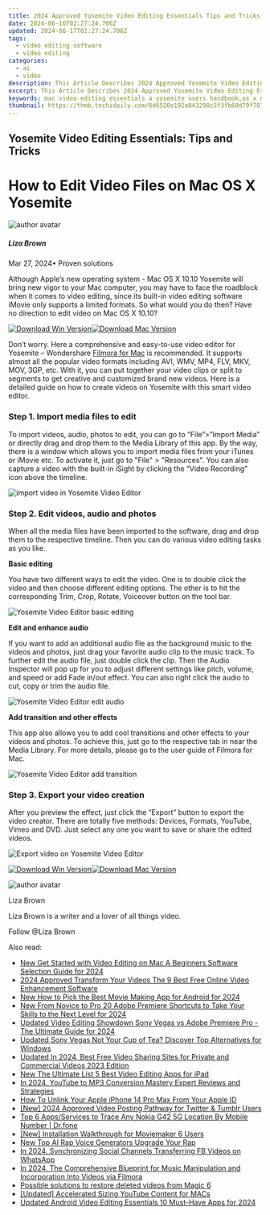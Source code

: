```yaml
---
title: 2024 Approved Yosemite Video Editing Essentials Tips and Tricks
date: 2024-06-16T02:27:24.706Z
updated: 2024-06-17T02:27:24.706Z
tags: 
  - video editing software
  - video editing
categories: 
  - ai
  - video
description: This Article Describes 2024 Approved Yosemite Video Editing Essentials Tips and Tricks
excerpt: This Article Describes 2024 Approved Yosemite Video Editing Essentials Tips and Tricks
keywords: mac video editing essentials a yosemite users handbook,os x mavericks video editing essentials tips and tricks,the ultimate yosemite video editing guide tips tricks and tutorials,apple video editing essentials top picks for pros and beginners,yosemite video editing essentials tips and tricks,video editing essentials for mac os x yosemite tips and tricks,ai animation os x mavericks video editing essentials tips and tricks
thumbnail: https://thmb.techidaily.com/6d6520e192a843298c5f3fb60d79f701e9d849b7c957109090842f5892749c79.jpg
---
```


## Yosemite Video Editing Essentials: Tips and Tricks

# How to Edit Video Files on Mac OS X Yosemite

![author avatar](https://lh5.googleusercontent.com/-AIMmjowaFs4/AAAAAAAAAAI/AAAAAAAAABc/Y5UmwDaI7HU/s250-c-k/photo.jpg)

##### Liza Brown

 Mar 27, 2024• Proven solutions

Although Apple’s new operating system - Mac OS X 10.10 Yosemite will bring new vigor to your Mac computer, you may have to face the roadblock when it comes to video editing, since its built-in video editing software iMovie only supports a limited formats. So what would you do then? Have no direction to edit video on Mac OS X 10.10?

[![Download Win Version](https://images.wondershare.com/filmora/article-images/download-btn-win.jpg)](https://tools.techidaily.com/wondershare/filmora/download/)[![Download Mac Version](https://images.wondershare.com/filmora/article-images/download-btn-mac.jpg)](https://tools.techidaily.com/wondershare/filmora/download/)

Don’t worry. Here a comprehensive and easy-to-use video editor for Yosemite – Wondershare [Filmora for Mac](https://tools.techidaily.com/wondershare/filmora/download/) is recommended. It supports almost all the popular video formats including AVI, WMV, MP4, FLV, MKV, MOV, 3GP, etc. With it, you can put together your video clips or split to segments to get creative and customized brand new videos. Here is a detailed guide on how to create videos on Yosemite with this smart video editor.

### Step 1. Import media files to edit

To import videos, audio, photos to edit, you can go to “File”>”Import Media” or directly drag and drop them to the Media Library of this app. By the way, there is a window which allows you to import media files from your iTunes or iMovie etc. To activate it, just go to "File" > "Resources". You can also capture a video with the built-in iSight by clicking the “Video Recording” icon above the timeline.

![import video in Yosemite Video Editor ](https://images.wondershare.com/filmora/article-images/filmora9-mac-import-videos.jpg)

### Step 2. Edit videos, audio and photos

When all the media files have been imported to the software, drag and drop them to the respective timeline. Then you can do various video editing tasks as you like.

 **Basic editing**

You have two different ways to edit the video. One is to double click the video and then choose different editing options. The other is to hit the corresponding Trim, Crop, Rotate, Voiceover button on the tool bar.

![Yosemite Video Editor basic editing ](https://images.wondershare.com/filmora/guide/filmora-mac-transform-options.jpg)

 **Edit and enhance audio**

If you want to add an additional audio file as the background music to the videos and photos, just drag your favorite audio clip to the music track. To further edit the audio file, just double click the clip. Then the Audio Inspector will pop up for you to adjust different settings like pitch, volume, and speed or add Fade in/out effect. You can also right click the audio to cut, copy or trim the audio file.

![Yosemite Video Editor edit audio](https://images.wondershare.com/filmora/guide/filmora-mac-audio-settings.jpg)

 **Add transition and other effects**

This app also allows you to add cool transitions and other effects to your videos and photos. To achieve this, just go to the respective tab in near the Media Library. For more details, please go to the user guide of Filmora for Mac.

![Yosemite Video Editor add transition ](https://images.wondershare.com/filmora/guide/filmora-mac-transitions-library.jpg)

### Step 3. Export your video creation

After you preview the effect, just click the “Export” button to export the video creator. There are totally five methods: Devices, Formats, YouTube, Vimeo and DVD. Just select any one you want to save or share the edited videos.

![Export video on Yosemite Video Editor](https://images.wondershare.com/filmora/article-images/filmora9-mac-export-options.jpg)

[![Download Win Version](https://images.wondershare.com/filmora/article-images/download-btn-win.jpg)](https://tools.techidaily.com/wondershare/filmora/download/)[![Download Mac Version](https://images.wondershare.com/filmora/article-images/download-btn-mac.jpg)](https://tools.techidaily.com/wondershare/filmora/download/)

![author avatar](https://lh5.googleusercontent.com/-AIMmjowaFs4/AAAAAAAAAAI/AAAAAAAAABc/Y5UmwDaI7HU/s250-c-k/photo.jpg)

Liza Brown

Liza Brown is a writer and a lover of all things video.

Follow @Liza Brown

<span class="atpl-alsoreadstyle">Also read:</span>
<div><ul>
<li><a href="https://smart-video-editing.techidaily.com/new-get-started-with-video-editing-on-mac-a-beginners-software-selection-guide-for-2024/"><u>New Get Started with Video Editing on Mac A Beginners Software Selection Guide for 2024</u></a></li>
<li><a href="https://smart-video-editing.techidaily.com/2024-approved-transform-your-videos-the-9-best-free-online-video-enhancement-software/"><u>2024 Approved Transform Your Videos The 9 Best Free Online Video Enhancement Software</u></a></li>
<li><a href="https://smart-video-editing.techidaily.com/new-how-to-pick-the-best-movie-making-app-for-android-for-2024/"><u>New How to Pick the Best Movie Making App for Android for 2024</u></a></li>
<li><a href="https://smart-video-editing.techidaily.com/new-from-novice-to-pro-20-adobe-premiere-shortcuts-to-take-your-skills-to-the-next-level-for-2024/"><u>New From Novice to Pro 20 Adobe Premiere Shortcuts to Take Your Skills to the Next Level for 2024</u></a></li>
<li><a href="https://smart-video-editing.techidaily.com/updated-video-editing-showdown-sony-vegas-vs-adobe-premiere-pro-the-ultimate-guide-for-2024/"><u>Updated Video Editing Showdown Sony Vegas vs Adobe Premiere Pro - The Ultimate Guide for 2024</u></a></li>
<li><a href="https://smart-video-editing.techidaily.com/updated-sony-vegas-not-your-cup-of-tea-discover-top-alternatives-for-windows/"><u>Updated Sony Vegas Not Your Cup of Tea? Discover Top Alternatives for Windows</u></a></li>
<li><a href="https://smart-video-editing.techidaily.com/updated-in-2024-best-free-video-sharing-sites-for-private-and-commercial-videos-2023-edition/"><u>Updated In 2024, Best Free Video Sharing Sites for Private and Commercial Videos 2023 Edition</u></a></li>
<li><a href="https://smart-video-editing.techidaily.com/new-the-ultimate-list-5-best-video-editing-apps-for-ipad/"><u>New The Ultimate List 5 Best Video Editing Apps for iPad</u></a></li>
<li><a href="https://smart-video-editing.techidaily.com/in-2024-youtube-to-mp3-conversion-mastery-expert-reviews-and-strategies/"><u>In 2024, YouTube to MP3 Conversion Mastery Expert Reviews and Strategies</u></a></li>
<li><a href="https://apple-account.techidaily.com/how-to-unlink-your-apple-iphone-14-pro-max-from-your-apple-id-by-drfone-ios/"><u>How To Unlink Your Apple iPhone 14 Pro Max From Your Apple ID</u></a></li>
<li><a href="https://twitter-videos.techidaily.com/new-2024-approved-video-posting-pathway-for-twitter-and-tumblr-users/"><u>[New] 2024 Approved  Video Posting Pathway for Twitter & Tumblr Users</u></a></li>
<li><a href="https://android-location-track.techidaily.com/top-6-appsservices-to-trace-any-nokia-g42-5g-location-by-mobile-number-drfone-by-drfone-virtual-android/"><u>Top 6 Apps/Services to Trace Any Nokia G42 5G Location By Mobile Number | Dr.fone</u></a></li>
<li><a href="https://extra-approaches.techidaily.com/new-installation-walkthrough-for-moviemaker-6-users/"><u>[New] Installation Walkthrough for Moviemaker 6 Users</u></a></li>
<li><a href="https://ai-voice-clone.techidaily.com/new-top-ai-rap-voice-generators-upgrade-your-rap/"><u>New Top AI Rap Voice Generators Upgrade Your Rap</u></a></li>
<li><a href="https://facebook-video-content.techidaily.com/in-2024-synchronizing-social-channels-transferring-fb-videos-on-whatsapp/"><u>In 2024, Synchronizing Social Channels  Transferring FB Videos on WhatsApp</u></a></li>
<li><a href="https://sound-optimizing.techidaily.com/in-2024-the-comprehensive-blueprint-for-music-manipulation-and-incorporation-into-videos-via-filmora/"><u>In 2024, The Comprehensive Blueprint for Music Manipulation and Incorporation Into Videos via Filmora</u></a></li>
<li><a href="https://review-topics.techidaily.com/possible-solutions-to-restore-deleted-videos-from-magic-6-by-fonelab-android-recover-video/"><u>Possible solutions to restore deleted videos from Magic 6</u></a></li>
<li><a href="https://youtube-clips.techidaily.com/updated-accelerated-sizing-youtube-content-for-macs/"><u>[Updated] Accelerated Sizing  YouTube Content for MACs</u></a></li>
<li><a href="https://smart-video-creator.techidaily.com/updated-android-video-editing-essentials-10-must-have-apps-for-2024/"><u>Updated Android Video Editing Essentials 10 Must-Have Apps for 2024</u></a></li>
</ul></div>

<ins class="adsbygoogle"
      style="display:block"
      data-ad-client="ca-pub-7571918770474297"
      data-ad-slot="8358498916"
      data-ad-format="auto"
      data-full-width-responsive="true"></ins>